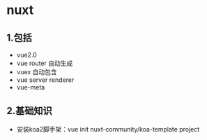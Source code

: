 # nuxt

## 1.包括

- vue2.0
- vue router 自动生成
- vuex 自动包含
- vue server renderer
- vue-meta

## 2.基础知识

- 安装koa2脚手架：vue init nuxt-community/koa-template project
